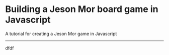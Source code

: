 # Building a Jeson Mor board game in Javascript

A tutorial for creating a Jeson Mor game in Javascript

---

dfdf

